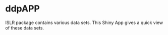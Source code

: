 ddpAPP
======
ISLR package contains various data sets. This Shiny App gives a quick view of these data sets.

